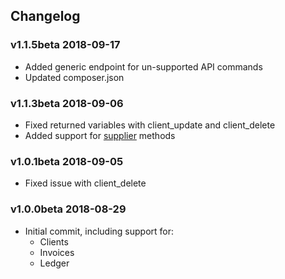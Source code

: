 ## Changelog

### v1.1.5beta 2018-09-17
* Added generic endpoint for un-supported API commands
* Updated composer.json

### v1.1.3beta 2018-09-06
* Fixed returned variables with client_update and client_delete
* Added support for [supplier](https://api.quickfile.co.uk/method/supplier) methods

### v1.0.1beta 2018-09-05
* Fixed issue with client_delete

### v1.0.0beta 2018-08-29
* Initial commit, including support for:
  * Clients
  * Invoices
  * Ledger
